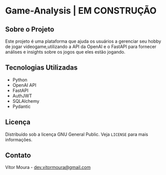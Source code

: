 # Game-Analysis | EM CONSTRUÇÃO

## Sobre o Projeto

Este projeto é uma plataforma que ajuda os usuários a gerenciar seu hobby de jogar videogame,utilizando a API da OpenAI e o FastAPI para fornecer análises e insights sobre os jogos que eles estão jogando.  

## Tecnologias Utilizadas

- Python
- OpenAI API
- FastAPI
- AuthJWT
- SQLAlchemy
- Pydantic

## Licença

Distribuído sob a licença GNU General Public. Veja `LICENSE` para mais informações.

## Contato

Vítor Moura - dev.vitormoura@gmail.com
